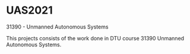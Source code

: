 # UAS2021
31390 - Unmanned Autonomous Systems

This projects consists of the work done in DTU course 31390 Unmanned Autonomous Systems.
